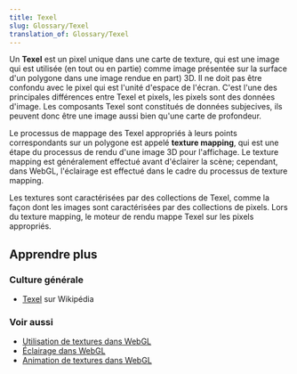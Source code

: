 ```yaml
---
title: Texel
slug: Glossary/Texel
translation_of: Glossary/Texel
---
```


Un **Texel** est un pixel unique dans une carte de texture, qui est une image qui est utilisée (en tout ou en partie) comme image présentée sur la surface d'un polygone dans une image rendue en part) 3D. Il ne doit pas être confondu avec le pixel qui est l'unité d'espace de l'écran. C'est l'une des principales différences entre Texel et pixels, les pixels sont des données d'image. Les composants Texel sont constitués de données subjecives, ils peuvent donc être une image aussi bien qu'une carte de profondeur.

Le processus de mappage des Texel appropriés à leurs points correspondants sur un polygone est appelé **texture mapping**, qui est une étape du processus de rendu d'une image 3D pour l'affichage. Le texture mapping est généralement effectué avant d'éclairer la scène; cependant, dans WebGL, l'éclairage est effectué dans le cadre du processus de texture mapping.

Les textures sont caractérisées par des collections de Texel, comme la façon dont les images sont caractérisées par des collections de pixels. Lors du texture mapping, le moteur de rendu mappe Texel sur les pixels appropriés.

## Apprendre plus

### Culture générale

- [Texel](<https://fr.wikipedia.org/wiki/Texel_(infographie)>) sur Wikipédia

### Voir aussi

- [Utilisation de textures dans WebGL](/fr/docs/Web/API/WebGL_API/Tutorial/Using_textures_in_WebGL)
- [Éclairage dans WebGL](/fr/docs/Web/API/WebGL_API/Tutorial/Lighting_in_WebGL)
- [Animation de textures dans WebGL](/fr/docs/Web/API/WebGL_API/Tutorial/Animating_textures_in_WebGL)
